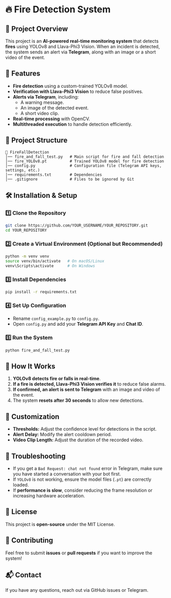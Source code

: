 # 🔥 Fire Detection System

## 📌 Project Overview
This project is an **AI-powered real-time monitoring system** that detects **fires** using YOLOv8 and Llava-Phi3 Vision. When an incident is detected, the system sends an alert via **Telegram**, along with an image or a short video of the event.

## 🚀 Features
- **Fire detection** using a custom-trained YOLOv8 model.
- **Verification with Llava-Phi3 Vision** to reduce false positives.
- **Alerts via Telegram**, including:
  - A warning message.
  - An image of the detected event.
  - A short video clip.
- **Real-time processing** with OpenCV.
- **Multithreaded execution** to handle detection efficiently.

## 📂 Project Structure
```
📁 FireFallDetection
│── fire_and_fall_test.py   # Main script for fire and fall detection
│── fire_YOLOv8.pt          # Trained YOLOv8 model for fire detection
│── config.py               # Configuration file (Telegram API keys, settings, etc.)
│── requirements.txt        # Dependencies
│── .gitignore              # Files to be ignored by Git
```

## 🛠️ Installation & Setup
### 1️⃣ Clone the Repository
```sh
git clone https://github.com/YOUR_USERNAME/YOUR_REPOSITORY.git
cd YOUR_REPOSITORY
```

### 2️⃣ Create a Virtual Environment (Optional but Recommended)
```sh
python -m venv venv
source venv/bin/activate   # On macOS/Linux
venv\Scripts\activate      # On Windows
```

### 3️⃣ Install Dependencies
```sh
pip install -r requirements.txt
```

### 4️⃣ Set Up Configuration
- Rename `config_example.py` to `config.py`.
- Open `config.py` and add your **Telegram API Key** and **Chat ID**.

### 5️⃣ Run the System
```sh
python fire_and_fall_test.py
```

## 📡 How It Works
1. **YOLOv8 detects fire or falls in real-time**.
2. **If a fire is detected, Llava-Phi3 Vision verifies it** to reduce false alarms.
3. **If confirmed, an alert is sent to Telegram** with an image and video of the event.
4. The system **resets after 30 seconds** to allow new detections.

## 📝 Customization
- **Thresholds:** Adjust the confidence level for detections in the script.
- **Alert Delay:** Modify the alert cooldown period.
- **Video Clip Length:** Adjust the duration of the recorded video.

## 🔧 Troubleshooting
- If you get a `Bad Request: chat not found` error in Telegram, make sure you have started a conversation with your bot first.
- If `YOLOv8` is not working, ensure the model files (`.pt`) are correctly loaded.
- If **performance is slow**, consider reducing the frame resolution or increasing hardware acceleration.

## 📜 License
This project is **open-source** under the MIT License.

## 🤝 Contributing
Feel free to submit **issues** or **pull requests** if you want to improve the system!

## 📬 Contact
If you have any questions, reach out via GitHub issues or Telegram.
